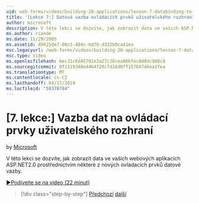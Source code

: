 ```yaml
---
uid: web-forms/videos/building-20-applications/lesson-7-databinding-to-user-interface-controls
title: '[Lekce 7:] Datová vazba ovládacích prvků uživatelského rozhraní | Dokumentace Microsoftu'
author: microsoft
description: V této lekci se dozvíte, jak zobrazit data ve vašich ASP.NET&#160;2.0 webové aplikace pomocí některé z nových ovládacích prvků datové vazby.
ms.author: riande
ms.date: 11/29/2005
ms.assetid: 49625de7-06c3-484c-bd76-d322b9ca41ea
msc.legacyurl: /web-forms/videos/building-20-applications/lesson-7-databinding-to-user-interface-controls
msc.type: video
ms.openlocfilehash: bec31c6d45701e2a27c38cea066fec0d0dc908c8
ms.sourcegitcommit: 0f1119340e4464720cfd16d0ff15764746ea1fea
ms.translationtype: MT
ms.contentlocale: cs-CZ
ms.lasthandoff: 04/17/2019
ms.locfileid: "59378784"
---
```

# <a name="lesson-7-databinding-to-user-interface-controls"></a>[7. lekce:] Vazba dat na ovládací prvky uživatelského rozhraní

by [Microsoft](https://github.com/microsoft)

V této lekci se dozvíte, jak zobrazit data ve vašich webových aplikacích ASP.NET2.0 prostřednictvím některé z nových ovládacích prvků datové vazby.

[&#9654;Podívejte se na video (22 minut)](https://channel9.msdn.com/Blogs/ASP-NET-Site-Videos/lesson-7-databinding-to-user-interface-controls)

> [!div class="step-by-step"]
> [Předchozí](lesson-6-working-with-stylesheets-and-master-pages.md)
> [další](lesson-8-working-with-the-gridview-and-formview.md)
